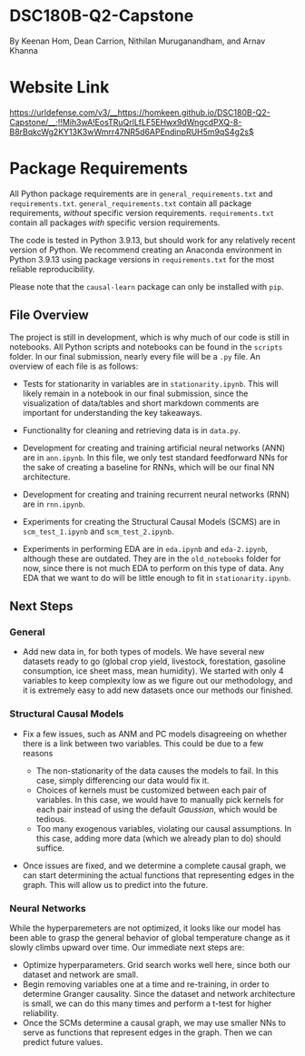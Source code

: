 # DSC180B-Q2-Capstone
By Keenan Hom, Dean Carrion, Nithilan Muruganandham, and Arnav Khanna

# Website Link
https://urldefense.com/v3/__https://homkeen.github.io/DSC180B-Q2-Capstone/__;!!Mih3wA!EosTRuQrlLfLF5EHwx9dWngcdPXQ-8-B8rBqkcWg2KY13K3wWmrr47NR5d6APEndinpRUH5m9qS4g2s$

# Package Requirements

All Python package requirements are in `general_requirements.txt` and `requirements.txt`. `general_requirements.txt` contain all package requirements, *without* specific version requirements. `requirements.txt` contain all packages *with* specific version requirements. 

The code is tested in Python 3.9.13, but should work for any relatively recent version of Python. We recommend creating an Anaconda environment in Python 3.9.13 using package versions in `requirements.txt` for the most reliable reproducibility.

Please note that the `causal-learn` package can only be installed with `pip`.

## File Overview

The project is still in development, which is why much of our code is still in notebooks. All Python scripts and notebooks can be found in the `scripts` folder. In our final submission, nearly every file will be a `.py` file. An overview of each file is as follows:

- Tests for stationarity in variables are in `stationarity.ipynb`. This will likely remain in a notebook in our final submission, since the visualization of data/tables and short markdown comments are important for understanding the key takeaways. 

- Functionality for cleaning and retrieving data is in `data.py`. 

- Development for creating and training artificial neural networks (ANN) are in `ann.ipynb`. In this file, we only test standard feedforward NNs for the sake of creating a baseline for RNNs, which will be our final NN architecture.

- Development for creating and training recurrent neural networks (RNN) are in `rnn.ipynb`.

- Experiments for creating the Structural Causal Models (SCMS) are in `scm_test_1.ipynb` and `scm_test_2.ipynb`.

- Experiments in performing EDA are in `eda.ipynb` and `eda-2.ipynb`, although these are outdated. They are in the `old_notebooks` folder for now, since there is not much EDA to perform on this type of data. Any EDA that we want to do will be little enough to fit in `stationarity.ipynb`. 


## Next Steps

### General

- Add new data in, for both types of models. We have several new datasets ready to go (global crop yield, livestock, forestation, gasoline consumption, ice sheet mass, mean humidity). We started with only 4 variables to keep complexity low as we figure out our methodology, and it is extremely easy to add new datasets once our methods our finished.


### Structural Causal Models

- Fix a few issues, such as ANM and PC models disagreeing on whether there is a link between two variables. This could be due to a few reasons
    - The non-stationarity of the data causes the models to fail. In this case, simply differencing our data would fix it.
    - Choices of kernels must be customized between each pair of variables. In this case, we would have to manually pick kernels for each pair instead of using the default *Gaussian*, which would be tedious.
    - Too many exogenous variables, violating our causal assumptions. In this case, adding more data (which we already plan to do) should suffice.

- Once issues are fixed, and we determine a complete causal graph, we can start determining the actual functions that representing edges in the graph. This will allow us to predict into the future.

### Neural Networks

While the hyperparemeters are not optimized, it looks like our model has been able to grasp the general behavior of global temperature change as it slowly climbs upward over time. Our immediate next steps are:

- Optimize hyperparameters. Grid search works well here, since both our dataset and network are small.
- Begin removing variables one at a time and re-training, in order to determine Granger causality. Since the dataset and network architecture is small, we can do this many times and perform a t-test for higher reliability.
- Once the SCMs determine a causal graph, we may use smaller NNs to serve as functions that represent edges in the graph. Then we can predict future values. 
